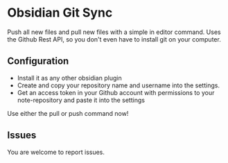 # Obsidian Git Sync
Push all new files and pull new files with a simple in editor command. Uses the Github Rest API, so you don't even have to install git on your computer.

## Configuration
- Install it as any other obsidian plugin
- Create and copy your repository name and username into the settings.
- Get an access token in your Github account with permissions to your note-repository and paste it into the settings

Use either the pull or push command now!

## Issues
You are welcome to report issues.